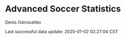 # Advanced Soccer Statistics
Denis Ostroushko

<!-- gfm -->

Last successful data update: 2025-01-02 02:27:04 CST
